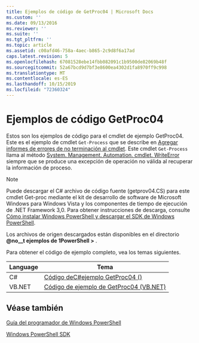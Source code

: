 ```yaml
---
title: Ejemplos de código de GetProc04 | Microsoft Docs
ms.custom: ''
ms.date: 09/13/2016
ms.reviewer: ''
ms.suite: ''
ms.tgt_pltfrm: ''
ms.topic: article
ms.assetid: c00afd46-758a-4aec-b865-2c9d8f6a17ad
caps.latest.revision: 5
ms.openlocfilehash: 67081528ebe14fbb082091c1b9500de82069b48f
ms.sourcegitcommit: 52a67bcd9d7bf3e8600ea4302d1fa8970ff9c998
ms.translationtype: MT
ms.contentlocale: es-ES
ms.lasthandoff: 10/15/2019
ms.locfileid: "72360324"
---
```

# <a name="getproc04-code-samples"></a>Ejemplos de código GetProc04

Estos son los ejemplos de código para el cmdlet de ejemplo GetProc04. Este es el ejemplo de cmdlet `Get-Process` que se describe en [Agregar informes de errores de no terminación al cmdlet](../cmdlet/adding-non-terminating-error-reporting-to-your-cmdlet.md). Este cmdlet `Get-Process` llama al método [System. Management. Automation. cmdlet. WriteError](/dotnet/api/System.Management.Automation.Cmdlet.WriteError) siempre que se produce una excepción de operación no válida al recuperar la información de proceso.

> [!NOTE]
> Puede descargar el C# archivo de código fuente (getprov04.CS) para este cmdlet Get-proc mediante el kit de desarrollo de software de Microsoft Windows para Windows Vista y los componentes de tiempo de ejecución de .NET Framework 3,0. Para obtener instrucciones de descarga, consulte [Cómo instalar Windows PowerShell y descargar el SDK de Windows PowerShell](/powershell/developer/installing-the-windows-powershell-sdk).
>
> Los archivos de origen descargados están disponibles en el directorio **@no__t ejemplos de 1PowerShell >** .

Para obtener el código de ejemplo completo, vea los temas siguientes.

|Language|Tema|
|--------------|-----------|
|C#|[Código deC#ejemplo GetProc04 ()](./getproc04-csharp-sample-code.md)|
|VB.NET|[Código de ejemplo de GetProc04 (VB.NET)](./getproc04-vb-net-sample-code.md)|

## <a name="see-also"></a>Véase también

[Guía del programador de Windows PowerShell](./windows-powershell-programmer-s-guide.md)

[Windows PowerShell SDK](../windows-powershell-reference.md)